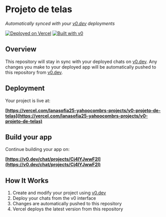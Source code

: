 # Projeto de telas

*Automatically synced with your [v0.dev](https://v0.dev) deployments*

[![Deployed on Vercel](https://img.shields.io/badge/Deployed%20on-Vercel-black?style=for-the-badge&logo=vercel)](https://vercel.com/lanasofia25-yahoocombrs-projects/v0-projeto-de-telas)
[![Built with v0](https://img.shields.io/badge/Built%20with-v0.dev-black?style=for-the-badge)](https://v0.dev/chat/projects/Cj4lYJwwF2l)

## Overview

This repository will stay in sync with your deployed chats on [v0.dev](https://v0.dev).
Any changes you make to your deployed app will be automatically pushed to this repository from [v0.dev](https://v0.dev).

## Deployment

Your project is live at:

**[https://vercel.com/lanasofia25-yahoocombrs-projects/v0-projeto-de-telas](https://vercel.com/lanasofia25-yahoocombrs-projects/v0-projeto-de-telas)**

## Build your app

Continue building your app on:

**[https://v0.dev/chat/projects/Cj4lYJwwF2l](https://v0.dev/chat/projects/Cj4lYJwwF2l)**

## How It Works

1. Create and modify your project using [v0.dev](https://v0.dev)
2. Deploy your chats from the v0 interface
3. Changes are automatically pushed to this repository
4. Vercel deploys the latest version from this repository